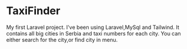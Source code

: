 # TaxiFinder
My first Laravel project. I've been using Laravel,MySql and Tailwind. It contains all big cities in Serbia and taxi numbers for each city. You can either search for the city,or find city in menu. 

